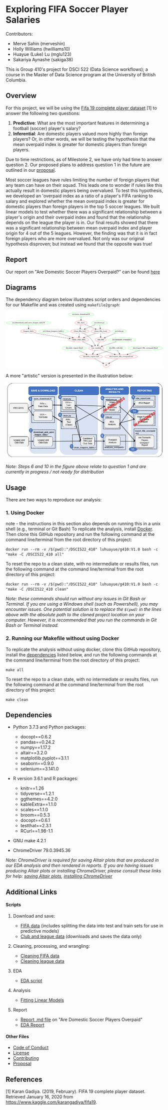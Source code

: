 # Exploring FIFA Soccer Player Salaries

Contributors: 
 - Merve Sahin (merveshin)
 - Holly Williams (hwilliams10)
 - Huayue (Luke) Lu (mglu123)
 - Sakariya Aynashe (sakiga38)

 This is Group 410's project for DSCI 522 (Data Science workflows); a course in the Master of Data Science program at the University of British Columbia.

## Overview

For this project, we will be using the [Fifa 19 complete player dataset](https://www.kaggle.com/karangadiya/fifa19) [1] to answer the following two questions: 
1. **Predictive**: What are the most important features in determining a football (soccer) player's salary?
2. **Inferential**: Are domestic players valued more highly than foreign players? Or, in other words, we will be testing the hypothesis that the mean overpaid index is greater for domestic players than foreign players.

Due to time restrictions, as of Milestone 2, we have only had time to answer question 2. Our proposed plans to address question 1 in the future are outlined in our [proposal](https://github.com/UBC-MDS/DSCI_522_G410/blob/master/doc/proposal.md).

Most soccer leagues have rules limiting the number of foreign players that any team can have on their squad.  This leads one to wonder if rules like this actually result in domestic players being overvalued.  To test this hypothesis, we developed an 'overpaid index as a ratio of a player's FIFA ranking to salary and explored whether the mean overpaid index is greater for domestic players than foreign players in the top 5 soccer leagues.  We built linear models to test whether there was a significant relationship between a player's origin and their overpaid index and found that the relationship depends on the league the player is in.  Our final results showed that there was a significant relationship between mean overpaid index and player origin for 4 out of the 5 leagues.  However, the finding was that it is in fact foreign players who are more overvalued. Not only was our original hypothesis disproven; but instead we found that the opposite was true!

## Report

Our report on "Are Domestic Soccer Players Overpaid?" can be found [here](https://github.com/UBC-MDS/DSCI_522_G410/blob/master/doc/report_fifa_overpaid.md)

## Diagrams

The dependency diagram below illustrates script orders and dependencies for our Makefile and was created using `makefile2graph`:

![](img/makefile.png)

A more "artistic" version is presented in the illustration below:

![](img/flow_chart.JPG)

*Note: Steps 6 and 10 in the figure above relate to question 1 and are currently in progress / not ready for distribution*

## Usage

There are two ways to reproduce our analysis:

### 1. Using Docker

note - the instructions in this section also depends on running this in a unix shell (e.g., terminal or Git Bash)
To replicate the analysis, install [Docker](https://www.docker.com/). Then clone this GitHub repository and run the following command at the command line/terminal from the root directory of this project:

```
docker run --rm -v /$(pwd):"/DSCI522_410" luhuayue/g410:V1.0 bash -c "make -C /DSCI522_410 all"
```

To reset the repo to a clean state, with no intermediate or results files, run the following command at the command line/terminal from the root directory of this project:

```
docker run --rm -v /$(pwd):"/DSCI522_410" luhuayue/g410:V1.0 bash -c "make -C /DSCI522_410 clean"
```

*Note: these commands should run without any issues in Git Bash or Terminal. If you are using a Windows shell (such as Powershell), you may encounter issues. One potential solution is to replace the `$(pwd)` in the lines above with the absolute path to the cloned project location on your computer. However, it is recommended that you run the commands in Git Bash or Terminal instead.*

### 2. Running our Makefile without using Docker

To replicate the analysis without using docker, clone this GitHub repository, install the [dependencies](#dependencies) listed below, and run the following commands at the command line/terminal from the root directory of this project:

```
make all
```

To reset the repo to a clean state, with no intermediate or results files, run the following command at the command line/terminal from the root directory of this project:

```
make clean
```

## Dependencies

- Python 3.7.3 and Python packages:
  - docopt==0.6.2
  - pandas==0.24.2
  - numpy==1.17.2
  - altair==3.2.0
  - matplotlib.pyplot==3.1.1
  - seaborn==0.9.0
  - selenium==3.141.0

- R version 3.6.1 and R packages:
  - knitr==1.26
  - tidyverse==1.2.1
  - ggthemes==4.2.0
  - kableExtra==1.1.0
  - scales==1.1.0
  - broom==0.5.3
  - docopt==0.6.1
  - testthat==2.3.1
  - RCurl==1.98-1.1

- GNU make 4.2.1

- ChromeDriver 79.0.3945.36

*Note: ChromeDriver is required for saving Altair plots that are produced in our EDA analysis and then rendered in reports. If you are having issues producing Altair plots or installing ChromeDriver, please consult these links for help: [saving Altair plots](https://altair-viz.github.io/user_guide/saving_charts.html), [installing ChromeDriver](https://sites.google.com/a/chromium.org/chromedriver/)*


## Additional Links

#### Scripts

1. Download and save:
    - [FIFA data](https://github.com/UBC-MDS/DSCI_522_G410/blob/master/src/save_download.R) (includes splitting the data into test and train sets for use in predictive models)
    - [Club and league data](https://github.com/UBC-MDS/DSCI_522_G410/blob/master/src/download_and_save_league_data.R) (downloads and saves the data only)

2. Cleaning, processing, and wrangling:
    - [Cleaning FIFA data](https://github.com/UBC-MDS/DSCI_522_G410/blob/master/src/clean.py)
    - [Cleaning league data](https://github.com/UBC-MDS/DSCI_522_G410/blob/master/src/clean_leagues_table.r)

3. EDA
    - [EDA script](https://github.com/UBC-MDS/DSCI_522_G410/blob/master/src/eda.py)

4. Analysis
    - [Fitting Linear Models](https://github.com/UBC-MDS/DSCI_522_G410/blob/master/src/analysis_overpaid.r)

5. Report
    - [Report .md file](https://github.com/UBC-MDS/DSCI_522_G410/blob/master/doc/report_fifa_overpaid.md) on "Are Domestic Soccer Players Overpaid"
    - [EDA Report](https://github.com/UBC-MDS/DSCI_522_G410/blob/master/doc/eda_report.md)

#### Other Files

- [Code of Conduct](https://github.com/UBC-MDS/DSCI_522_G410/blob/master/CODE_OF_CONDUCT.md)
- [License](https://github.com/UBC-MDS/DSCI_522_G410/blob/master/LICENSE)
- [Contributing](https://github.com/UBC-MDS/DSCI_522_G410/blob/master/CONTRIBUTING.md)
- [Proposal](https://github.com/UBC-MDS/DSCI_522_G410/blob/master/doc/proposal.md)

## References

[1] Karan Gadiya. (2019, February). FIFA 19 complete player dataset. Retrieved January 16, 2020 from https://www.kaggle.com/karangadiya/fifa19.


